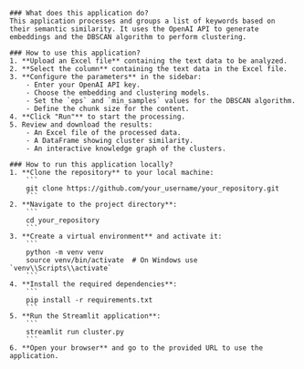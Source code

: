 
    
    ### What does this application do?
    This application processes and groups a list of keywords based on their semantic similarity. It uses the OpenAI API to generate embeddings and the DBSCAN algorithm to perform clustering.

    ### How to use this application?
    1. **Upload an Excel file** containing the text data to be analyzed.
    2. **Select the column** containing the text data in the Excel file.
    3. **Configure the parameters** in the sidebar:
        - Enter your OpenAI API key.
        - Choose the embedding and clustering models.
        - Set the `eps` and `min_samples` values for the DBSCAN algorithm.
        - Define the chunk size for the content.
    4. **Click "Run"** to start the processing.
    5. Review and download the results:
        - An Excel file of the processed data.
        - A DataFrame showing cluster similarity.
        - An interactive knowledge graph of the clusters.

    ### How to run this application locally?
    1. **Clone the repository** to your local machine:
        ```
        git clone https://github.com/your_username/your_repository.git
        ```
    2. **Navigate to the project directory**:
        ```
        cd your_repository
        ```
    3. **Create a virtual environment** and activate it:
        ```
        python -m venv venv
        source venv/bin/activate  # On Windows use `venv\\Scripts\\activate`
        ```
    4. **Install the required dependencies**:
        ```
        pip install -r requirements.txt
        ```
    5. **Run the Streamlit application**:
        ```
        streamlit run cluster.py
        ```
    6. **Open your browser** and go to the provided URL to use the application.
